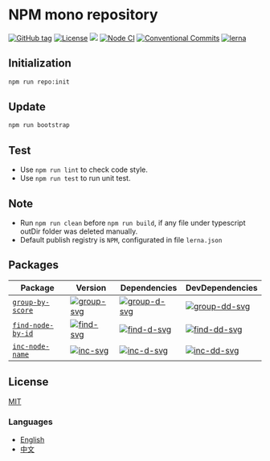 # NPM mono repository


[![GitHub tag](https://img.shields.io/github/tag/waitingsong/npm-mono-base.svg)]()
[![License](https://img.shields.io/badge/license-MIT-blue.svg)](https://opensource.org/licenses/MIT)
![](https://img.shields.io/badge/lang-TypeScript-blue.svg)
[![Node CI](https://github.com/waitingsong/testing/workflows/Node%20CI/badge.svg)](https://github.com/waitingsong/testing/actions?query=workflow%3A%22Node+CI%22)
[![Conventional Commits](https://img.shields.io/badge/Conventional%20Commits-1.0.0-yellow.svg)](https://conventionalcommits.org)
[![lerna](https://img.shields.io/badge/maintained%20with-lerna-cc00ff.svg)](https://lernajs.io/)


## Initialization

```sh
npm run repo:init
```


## Update

```sh
npm run bootstrap
```


## Test

- Use `npm run lint` to check code style.
- Use `npm run test` to run unit test.


## Note

- Run `npm run clean` before `npm run build`, if any file under typescript outDir folder was deleted manually.
- Default publish registry is `NPM`, configurated in file `lerna.json`


## Packages

| Package             | Version                  | Dependencies                   | DevDependencies                  |
| ------------------- | ------------------------ | ------------------------------ | -------------------------------- |
| [`group-by-score`]  | [![group-svg]][group-ch] | [![group-d-svg]][group-d-link] | [![group-dd-svg]][group-dd-link] |
| [`find-node-by-id`] | [![find-svg]][find-ch]   | [![find-d-svg]][find-d-link]   | [![find-dd-svg]][find-dd-link]   |
| [`inc-node-name`]   | [![inc-svg]][inc-ch]     | [![inc-d-svg]][inc-d-link]     | [![inc-dd-svg]][inc-dd-link]     |


## License
[MIT](LICENSE)


### Languages
- [English](README.md)
- [中文](README.zh-CN.md)


[`group-by-score`]: https://github.com/waitingsong/testing/tree/master/packages/group-by-score
[group-svg]: https://img.shields.io/npm/v/testing.svg?maxAge=86400
[group-ch]: https://github.com/waitingsong/testing/tree/master/packages/group-by-score/CHANGELOG.md
[group-d-svg]: https://david-dm.org/waitingsong/testing.svg?path=packages/group-by-score
[group-d-link]: https://david-dm.org/waitingsong/testing.svg?path=packages/group-by-score
[group-dd-svg]: https://david-dm.org/waitingsong/testing/dev-status.svg?path=packages/group-by-score
[group-dd-link]: https://david-dm.org/waitingsong/testing?path=packages/group-by-score#info=devDependencies

[`find-node-by-id`]: https://github.com/waitingsong/testing/tree/master/packages/tree-node
[find-svg]: https://img.shields.io/npm/v/testing.svg?maxAge=86400
[find-ch]: https://github.com/waitingsong/testing/tree/master/packages/tree-node/CHANGELOG.md
[find-d-svg]: https://david-dm.org/waitingsong/testing.svg?path=packages/tree-node
[find-d-link]: https://david-dm.org/waitingsong/testing.svg?path=packages/tree-node
[find-dd-svg]: https://david-dm.org/waitingsong/testing/dev-status.svg?path=packages/tree-node
[find-dd-link]: https://david-dm.org/waitingsong/testing?path=packages/tree-node#info=devDependencies

[`inc-node-name`]: https://github.com/waitingsong/testing/tree/master/packages/increase-node-name
[inc-svg]: https://img.shields.io/npm/v/testing.svg?maxAge=86400
[inc-ch]: https://github.com/waitingsong/testing/tree/master/packages/increase-node-name/CHANGELOG.md
[inc-d-svg]: https://david-dm.org/waitingsong/testing.svg?path=packages/increase-node-name
[inc-d-link]: https://david-dm.org/waitingsong/testing.svg?path=packages/increase-node-name
[inc-dd-svg]: https://david-dm.org/waitingsong/testing/dev-status.svg?path=packages/increase-node-name
[inc-dd-link]: https://david-dm.org/waitingsong/testing?path=packages/increase-node-name#info=devDependencies

